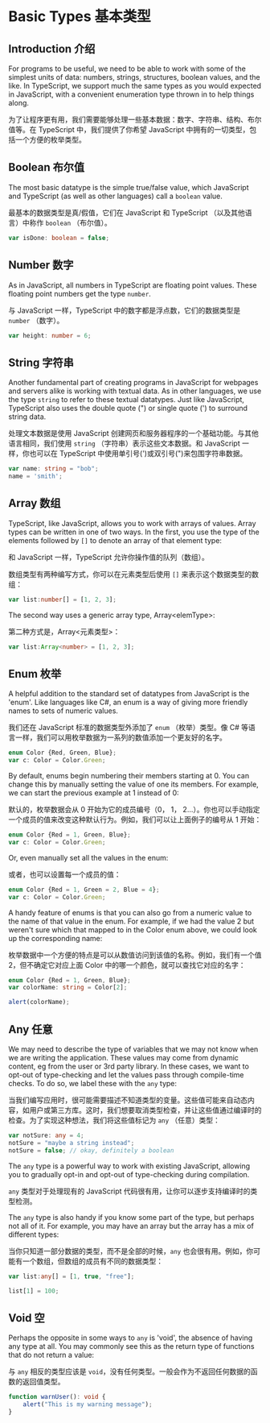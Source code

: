 Basic Types 基本类型
====

Introduction 介绍
----

For programs to be useful, we need to be able to work with some of the simplest units of data: numbers, strings, structures, boolean values, and the like.  In TypeScript, we support much the same types as you would expected in JavaScript, with a convenient enumeration type thrown in to help things along.

为了让程序更有用，我们需要能够处理一些基本数据：数字、字符串、结构、布尔值等。在 TypeScript 中，我们提供了你希望 JavaScript 中拥有的一切类型，包括一个方便的枚举类型。

Boolean 布尔值
----

The most basic datatype is the simple true/false value, which JavaScript and TypeScript (as well as other languages) call a `boolean` value.

最基本的数据类型是真/假值，它们在 JavaScript 和 TypeScript （以及其他语言）中称作 `boolean` （布尔值）。

```ts
var isDone: boolean = false;
```

Number 数字
----

As in JavaScript, all numbers in TypeScript are floating point values.  These floating point numbers get the type `number`.

与 JavaScript 一样，TypeScript 中的数字都是浮点数，它们的数据类型是 `number` （数字）。

```ts
var height: number = 6;
```

String 字符串
----

Another fundamental part of creating programs in JavaScript for webpages and servers alike is working with textual data.  As in other languages, we use the type `string` to refer to these textual datatypes.  Just like JavaScript, TypeScript also uses the double quote (") or single quote (') to surround string data.

处理文本数据是使用 JavaScript 创建网页和服务器程序的一个基础功能。与其他语言相同，我们使用 `string` （字符串）表示这些文本数据。和 JavaScript 一样，你也可以在 TypeScript 中使用单引号(')或双引号(")来包围字符串数据。

```ts
var name: string = "bob";
name = 'smith';
```

Array 数组
----

TypeScript, like JavaScript, allows you to work with arrays of values.  Array types can be written in one of two ways.  In the first, you use the type of the elements followed by `[]` to denote an array of that element type:

和 JavaScript 一样，TypeScript 允许你操作值的队列（数组）。

数组类型有两种编写方式，你可以在元素类型后使用 `[]` 来表示这个数据类型的数组：

```ts
var list:number[] = [1, 2, 3];
```

The second way uses a generic array type, Array\<elemType>:

第二种方式是，Array\<元素类型>：

```ts
var list:Array<number> = [1, 2, 3];
```

Enum 枚举
----

A helpful addition to the standard set of datatypes from JavaScript is the 'enum'.  Like languages like C#, an enum is a way of giving more friendly names to sets of numeric values.

我们还在 JavaScript 标准的数据类型外添加了 `enum` （枚举）类型。像 C# 等语言一样，我们可以用枚举数据为一系列的数值添加一个更友好的名字。

```ts
enum Color {Red, Green, Blue};
var c: Color = Color.Green;
```

By default, enums begin numbering their members starting at 0.  You can change this by manually setting the value of one its members.  For example, we can start the previous example at 1 instead of 0:

默认的，枚举数据会从 0 开始为它的成员编号（0， 1， 2...）。你也可以手动指定一个成员的值来改变这种默认行为。例如，我们可以让上面例子的编号从 1 开始：

```ts
enum Color {Red = 1, Green, Blue};
var c: Color = Color.Green;
```

Or, even manually set all the values in the enum:

或者，也可以设置每一个成员的值：

```ts
enum Color {Red = 1, Green = 2, Blue = 4};
var c: Color = Color.Green;
```

A handy feature of enums is that you can also go from a numeric value to the name of that value in the enum.  For example, if we had the value 2 but weren't sure which that mapped to in the Color enum above, we could look up the corresponding name:

枚举数据中一个方便的特点是可以从数值访问到该值的名称。例如，我们有一个值 2，但不确定它对应上面 Color 中的哪一个颜色，就可以查找它对应的名字：

```ts
enum Color {Red = 1, Green, Blue};
var colorName: string = Color[2];

alert(colorName);
```

Any 任意
----

We may need to describe the type of variables that we may not know when we are writing the application.  These values may come from dynamic content, eg from the user or 3rd party library.  In these cases, we want to opt-out of type-checking and let the values pass through compile-time checks.  To do so, we label these with the `any` type:

当我们编写应用时，很可能需要描述不知道类型的变量。这些值可能来自动态内容，如用户或第三方库。这时，我们想要取消类型检查，并让这些值通过编译时的检查。为了实现这种想法，我们将这些值标记为 `any` （任意）类型：

```ts
var notSure: any = 4;
notSure = "maybe a string instead";
notSure = false; // okay, definitely a boolean
```

The `any` type is a powerful way to work with existing JavaScript, allowing you to gradually opt-in and opt-out of type-checking during compilation.

`any` 类型对于处理现有的 JavaScript 代码很有用，让你可以逐步支持编译时的类型检测。

The `any` type is also handy if you know some part of the type, but perhaps not all of it.  For example, you may have an array but the array has a mix of different types:

当你只知道一部分数据的类型，而不是全部的时候，`any` 也会很有用。例如，你可能有一个数组，但数组的成员有不同的数据类型：

```ts
var list:any[] = [1, true, "free"];

list[1] = 100;
```

Void 空
----

Perhaps the opposite in some ways to `any` is 'void', the absence of having any type at all.  You may commonly see this as the return type of functions that do not return a value:

与 `any` 相反的类型应该是 `void`，没有任何类型。一般会作为不返回任何数据的函数的返回值类型。

```ts
function warnUser(): void {
    alert("This is my warning message");
}
```
